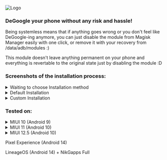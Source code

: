 ![Logo](https://github.com/Systemless-DeBloaters/Systemless_DeGoogler/assets/76901932/235a1606-e955-452a-8894-0e3a67f8f5b7)
### DeGoogle your phone without any risk and hassle!

Being systemless means that if anything goes wrong or you don't feel like DeGoogle-ing anymore, you can just disable the module from Magisk Manager easily with one click, or remove it with your recovery from /data/adb/modules :)

This module doesn't leave anything permanent on your phone and everything is revertable to the original state just by disabling the module :D

### Screenshots of the installation process:
</details>
<details>
  <summary>Waiting to choose Installation method</summary>

  <img src="Screenshots/Installation/Waiting.jpg" width="25%">
</details>

<details>
  <summary>Default Installation</summary>

  <img src="Screenshots/Installation/Default-1.jpg" width="25%">
  <img src="Screenshots/Installation/Default-2.jpg" width="25%">

</details>
<details>
  <summary>Custom Installation</summary>

  <img src="Screenshots/Installation/Custom.jpg" width="25%">
</details>

### Tested on:
<details>
  <summary>MIUI 10 (Android 9)</summary>

  <img src="Screenshots/MIUI10/1.jpg" width="25%">
  <img src="Screenshots/MIUI10/2.jpg" width="25%">
</details>

<details>
  <summary>MIUI 11 (Android 10)</summary>

  <img src="Screenshots/MIUI11/1.jpg" width="25%">
  <img src="Screenshots/MIUI11/2.jpg" width="25%">
</details>

<details>
  <summary>MIUI 12.5 (Android 10)</summary>

  <img src="Screenshots/MIUI12.5/1.jpg" width="25%">
  <img src="Screenshots/MIUI12.5/2.jpg" width="25%">
</details>

Pixel Experience (Android 14)

LineageOS (Android 14) + NikGapps Full
